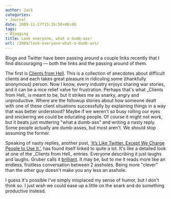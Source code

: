 ```yaml
---
author: Jack
categories:
- Journal
date: 2009-11-27T15:16:50+00:00
tags:
- Blogging
title: Look everyone, what a dumb-ass!
url: /2009/look-everyone-what-a-dumb-ass/
---
```


Blogs and Twitter have been passing around a couple links recently that I find discouraging &#8212; both the links and the passing around of them.

The first is [Clients from Hell](http://clientsfromhell.tumblr.com/). This is a collection of anecdotes about difficult clients and each takes great pleasure in ridiculing some (thankfully anonymous) person. Now I know, every industry enjoys sharing war stories, and it can be a nice relief valve for frustration. Perhaps that's what \_Clients from Hell\_ is meant to be, but it strikes me as snarky, angry and unproductive. Where are the followup stories about how someone dealt with one of these client situations successfully by explaining things in a way that was better understood? Maybe if we weren't so busy rolling our eyes and snickering we could be educating people. Of course it might not work, but it beats just muttering "what a dumb-ass" and writing a nasty reply. Some people actually are dumb-asses, but most aren't. We should stop assuming the former.

Speaking of nasty replies, another post, [&lsquo;It&rsquo;s Like Twitter. Except We Charge People to Use It.&rsquo;](http://www.27bslash6.com/p2p.html), has found itself linked to quite a lot. It's like a detailed look at one of the \_Clients from Hell\_ entries. Everyone describing it just laughs and laughs. Gruber calls it [brilliant](http://daringfireball.net/linked/2009/11/26/logo-pie-chart). It may be, but to me it reads more like an endless, fruitless conversation between 2 assholes. Being more "clever" than the other guy doesn't make you any less an asshole.

I guess it's possible I've simply misplaced my sense of humor, but I don't think so. I just wish we could ease up a little on the snark and do something productive instead.